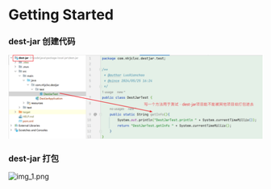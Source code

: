 # Getting Started

### dest-jar 创建代码
![img.png](./img.png)

### dest-jar 打包
![img_1.png](.img_1.png)

